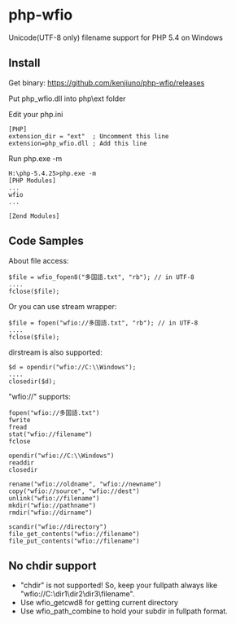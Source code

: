 php-wfio
========
Unicode(UTF-8 only) filename support for PHP 5.4 on Windows

Install
-------
Get binary: https://github.com/kenjiuno/php-wfio/releases

Put php_wfio.dll into php\ext folder

Edit your php.ini

    [PHP]
    extension_dir = "ext"  ; Uncomment this line
    extension=php_wfio.dll ; Add this line

Run php.exe -m

    H:\php-5.4.25>php.exe -m
    [PHP Modules]
    ...
    wfio
    ...

    [Zend Modules]


Code Samples
------------
About file access:

    $file = wfio_fopen8("多国語.txt", "rb"); // in UTF-8
    ....
    fclose($file);

Or you can use stream wrapper:

    $file = fopen("wfio://多国語.txt", "rb"); // in UTF-8
    ....
    fclose($file);

dirstream is also supported:

    $d = opendir("wfio://C:\\Windows");
    ....
    closedir($d);

"wfio://" supports:

    fopen("wfio://多国語.txt")
    fwrite
    fread
    stat("wfio://filename")
    fclose
    
    opendir("wfio://C:\\Windows")
    readdir
    closedir
    
    rename("wfio://oldname", "wfio://newname")
    copy("wfio://source", "wfio://dest")
    unlink("wfio://filename")
    mkdir("wfio://pathname")
    rmdir("wfio://dirname")
    
    scandir("wfio://directory")
    file_get_contents("wfio://filename")
    file_put_contents("wfio://filename")

No chdir support
----------------

* "chdir" is not supported! So, keep your fullpath always like "wfio://C:\\dir1\\dir2\\dir3\\filename".
* Use wfio_getcwd8 for getting current directory
* Use wfio_path_combine to hold your subdir in fullpath format.
